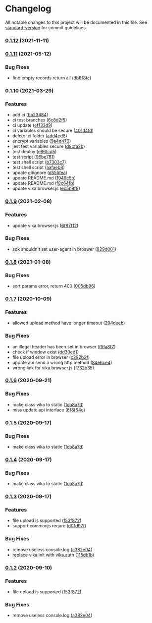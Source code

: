 # Changelog

All notable changes to this project will be documented in this file. See [standard-version](https://github.com/conventional-changelog/standard-version) for commit guidelines.

### [0.1.12](https://github.com/vikadata/vika.js/compare/v0.1.11...v0.1.12) (2021-11-11)

### [0.1.11](https://github.com/vikadata/vika.js/compare/v0.1.10...v0.1.11) (2021-05-12)


### Bug Fixes

* find empty records return all ([db6f8fc](https://github.com/vikadata/vika.js/commit/db6f8fc84f13244656719d1f4ac494e65365eb28))

### [0.1.10](https://github.com/vikadata/vika.js/compare/v0.1.9...v0.1.10) (2021-03-29)


### Features

* add ci ([ba23484](https://github.com/vikadata/vika.js/commit/ba23484e1131060f7f791bc8b670ef7d1e0dde5d))
* ci test branches ([6c8d2f5](https://github.com/vikadata/vika.js/commit/6c8d2f57c4e22ab8d53776af5e37593323c68606))
* ci update ([ef133d9](https://github.com/vikadata/vika.js/commit/ef133d9c8588d65a1ea43d9ff581e616b8cd7f8a))
* ci variables should be secure ([401d4fd](https://github.com/vikadata/vika.js/commit/401d4fd0e439869a9dbd08b31a90f10467868c0f))
* delete .ci folder ([add4cd8](https://github.com/vikadata/vika.js/commit/add4cd82edadc9253771a0106b5fbb6d38c1e376))
* encrypt variables ([9a4d470](https://github.com/vikadata/vika.js/commit/9a4d470b9e8400186433c207e27920eaf238d5cf))
* jest test variables secure ([d8cfa2b](https://github.com/vikadata/vika.js/commit/d8cfa2b062e3650aa43513cea56af1d03787e560))
* test deploy ([e86fcd5](https://github.com/vikadata/vika.js/commit/e86fcd590cd9686864f59ebab8234425b6cb588c))
* test script ([96be781](https://github.com/vikadata/vika.js/commit/96be7816c63f95c76f1c767cb0d08c2588e92c25))
* test shell script ([b7303c7](https://github.com/vikadata/vika.js/commit/b7303c7b795d3475c6a64dc4341a7a38817ba5c9))
* test shell script ([aafaeb8](https://github.com/vikadata/vika.js/commit/aafaeb868bb91d67a02087f02a7e531d4e62aeb8))
* update gitignore ([d555fea](https://github.com/vikadata/vika.js/commit/d555feabc58b6c0032e462ef2362e87f535dc2e7))
* update README.md ([1949c5b](https://github.com/vikadata/vika.js/commit/1949c5be619b4480501cc8334b06c2457e0a3618))
* update README.md ([f8c64fb](https://github.com/vikadata/vika.js/commit/f8c64fb8ff4268aa23e9cd029f8c7df4b7018299))
* update vika.browser.js ([ec5b9f8](https://github.com/vikadata/vika.js/commit/ec5b9f888ab235b29094ea6e4d17afc962b36b28))

### [0.1.9](https://github.com/vikadata/vika.js/compare/v0.1.8...v0.1.9) (2021-02-08)


### Features

* update vika.browser.js ([6f87f12](https://github.com/vikadata/vika.js/commit/6f87f12eb5aeda5a56f3a02e2dd8220c6da24833))


### Bug Fixes

* sdk shouldn't set user-agent in broswer ([829d001](https://github.com/vikadata/vika.js/commit/829d001c2a42f78f08204ee1b72c2f3d438798cb))

### [0.1.8](https://github.com/vikadata/vika.js/compare/v0.1.7...v0.1.8) (2021-01-08)


### Bug Fixes

* sort params error, return 400 ([005db96](https://github.com/vikadata/vika.js/commit/005db9679b857ac6209418d96912b444a817c73c))

### [0.1.7](https://github.com/vikadata/vika.js/compare/v0.1.6...v0.1.7) (2020-10-09)


### Features

* allowed upload method have longer timeout ([204deeb](https://github.com/vikadata/vika.js/commit/204deeb66ee9132947d0d859759891ab5bb865cd))


### Bug Fixes

* an illegal header has been set in browser ([f5fa8f7](https://github.com/vikadata/vika.js/commit/f5fa8f747718ce8128122a530a7ff8ab24df5569))
* check if window exist ([dd30ed1](https://github.com/vikadata/vika.js/commit/dd30ed1b8dccb1dccd2eabbf121c232a66285986))
* file upload error in browser ([c292b2f](https://github.com/vikadata/vika.js/commit/c292b2fd10eff4fcc00fe20141c420fa270757f1))
* update api send a wrong http method ([84e6ce4](https://github.com/vikadata/vika.js/commit/84e6ce48eb4238d715685f0392788f7d65be15f0))
* wrong link for vika.browser.js ([f732b35](https://github.com/vikadata/vika.js/commit/f732b35e207939ab4cf527eb78c18135f72fee3b))

### [0.1.6](https://github.com/vikadata/vika/compare/v0.1.3...v0.1.6) (2020-09-21)


### Bug Fixes

* make class vika to static ([1cb8a7d](https://github.com/vikadata/vika/commit/1cb8a7d787c6ff44909db8dd7f2eae90ea35596f))
* miss update api interface ([6f8f64e](https://github.com/vikadata/vika/commit/6f8f64e8847ba95774557669ec5ecddc1d64a6bc))

### [0.1.5](https://github.com/vikadata/vika/compare/v0.1.3...v0.1.5) (2020-09-17)


### Bug Fixes

* make class vika to static ([1cb8a7d](https://github.com/vikadata/vika/commit/1cb8a7d787c6ff44909db8dd7f2eae90ea35596f))

### [0.1.4](https://github.com/vikadata/vika/compare/v0.1.3...v0.1.4) (2020-09-17)


### Bug Fixes

* make class vika to static ([1cb8a7d](https://github.com/vikadata/vika/commit/1cb8a7d787c6ff44909db8dd7f2eae90ea35596f))

### [0.1.3](https://github.com/vikadata/vika/compare/v0.1.0...v0.1.3) (2020-09-17)


### Features

* file upload is supported ([f53f872](https://github.com/vikadata/vika/commit/f53f872ed18f78f46d4360c768ff8ddf4d02ef75))
* support commonjs requre ([d01d97f](https://github.com/vikadata/vika/commit/d01d97f8adb2611c35985ff464c53cb633bd62a4))


### Bug Fixes

* remove useless console.log ([a382e04](https://github.com/vikadata/vika/commit/a382e041dca68fc542d4882fa300cded98e5e6b9))
* replace vika.init with vika.auth ([115db1b](https://github.com/vikadata/vika/commit/115db1bda5a4af3f84a2a6b39cf29ba565d46f5e))

### [0.1.2](https://github.com/vikadata/vika/compare/v0.1.0...v0.1.2) (2020-09-10)


### Features

* file upload is supported ([f53f872](https://github.com/vikadata/vika/commit/f53f872ed18f78f46d4360c768ff8ddf4d02ef75))


### Bug Fixes

* remove useless console.log ([a382e04](https://github.com/vikadata/vika/commit/a382e041dca68fc542d4882fa300cded98e5e6b9))
